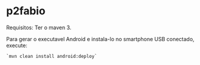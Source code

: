 p2fabio
=======

Requisitos: Ter o maven 3.


Para gerar o executavel Android e instala-lo no smartphone USB conectado, execute:

    `mvn clean install android:deploy`